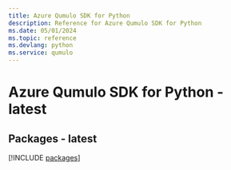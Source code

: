 ```yaml
---
title: Azure Qumulo SDK for Python
description: Reference for Azure Qumulo SDK for Python
ms.date: 05/01/2024
ms.topic: reference
ms.devlang: python
ms.service: qumulo
---
```

# Azure Qumulo SDK for Python - latest
## Packages - latest
[!INCLUDE [packages](qumulo-index.md)]